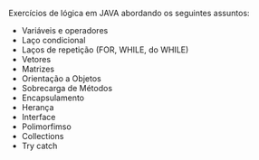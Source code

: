 Exercícios de lógica em JAVA abordando os seguintes assuntos:

- Variáveis e operadores
- Laço condicional
- Laços de repetição (FOR, WHILE, do WHILE)
- Vetores
- Matrizes
- Orientação a Objetos
- Sobrecarga de Métodos
- Encapsulamento
- Herança
- Interface 
- Polimorfimso
- Collections
- Try catch
